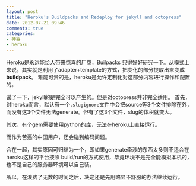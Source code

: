 ```yaml
---
layout: post
title: "Heroku's Buildpacks and Redeploy for jekyll and octopress"
date: 2012-07-21 09:46
comments: true
categories: 
- 神器
- heroku
---
```


Heroku是永远能给人带来惊喜的厂商，[Builpacks](http://blog.heroku.com/archives/2012/7/17/buildpacks/?utm_source=feedburner&utm_medium=feed&utm_campaign=Feed%3A+heroku+%28Heroku+News%29)
只得好好研究一下。从模式上来说，其实就是利用了adapter+template的方式，把变化的部分提取出来变成**buildpack**。
难能可贵的是，heroku是允许定制化对这部分内容进行操作和配置的。

试了一下，jekyll的是完全可以产生的。但是对octopress并非完全适用。
首先，对heroku而言，默认有一个`.slugignore`文件中会把source等3个文件排除在外，而没有这3个文件无法generate。但有了这3个文件，slug的体积就变大。

其次，有个gem需要使用python的库，无法在heroku上直接运行。

而作为苦逼的中国用户，还会碰到编码问题。

合在一起，其实原因可归结为一个，即如果generate牵涉的东西太多则不适合在heroku这样的平台按照 build/run的方式使用，毕竟环境不是完全能模拟本机的，
也不是自己的服务器环境可以自己装。

所以，在浪费了无数的时间之后，决定还是先用略显不舒服的办法继续运行。


